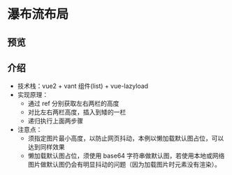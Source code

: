 # 瀑布流布局

## 预览

## 介绍

- 技术栈：vue2 + vant 组件(list) + vue-lazyload
- 实现原理：
  - 通过 ref 分别获取左右两栏的高度
  - 对比左右两栏高度，插入到矮的一栏
  - 递归执行上面两步骤
- 注意点：
  - 须指定图片最小高度，以防止网页抖动，本例以懒加载默认图占位，可以达到同样效果
  - 懒加载默认图占位，须使用 base64 字符串做默认图，若使用本地或网络图片做默认图仍会有明显抖动的问题（因为加载图片时元素没有渲染）。
